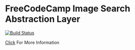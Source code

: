 # FreeCodeCamp Image Search Abstraction Layer

[![Build Status](https://travis-ci.org/ferzerkerx/fcc-img-search-abstraction-layer.svg?branch=master)](https://travis-ci.org/ferzerkerx/fcc-img-search-abstraction-layer)

[Click](https://www.freecodecamp.com/challenges/image-search-abstraction-layer) For More Information